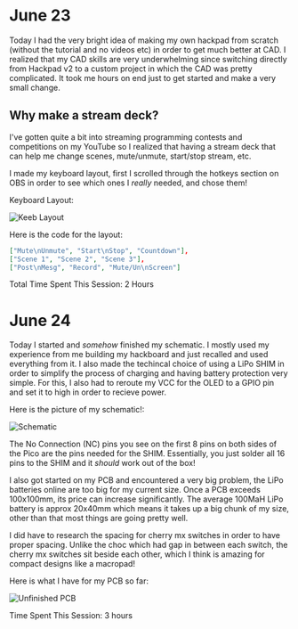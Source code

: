 # June 23

Today I had the very bright idea of making my own hackpad from scratch (without the tutorial and no videos etc) in order to get much better at CAD. I realized that my CAD skills are very underwhelming since switching directly from Hackpad v2 to a custom project in which the CAD was pretty complicated. It took me hours on end just to get started and make a very small change.

## Why make a stream deck?

I've gotten quite a bit into streaming programming contests and competitions on my YouTube so I realized that having a stream deck that can help me change scenes, mute/unmute, start/stop stream, etc.

I made my keyboard layout, first I scrolled through the hotkeys section on OBS in order to see which ones I *really* needed, and chose them!

Keyboard Layout:

![Keeb Layout](https://hc-cdn.hel1.your-objectstorage.com/s/v3/5e01f2fea7ed85336f73a7fc70c460d9d3f80123_image.png)

Here is the code for the layout:
```json
["Mute\nUnmute", "Start\nStop", "Countdown"],
["Scene 1", "Scene 2", "Scene 3"],
["Post\nMesg", "Record", "Mute/Un\nScreen"]
```

Total Time Spent This Session: 2 Hours

# June 24

Today I started and *somehow* finished my schematic. I mostly used my experience from me building my hackboard and just recalled and used everything from it. I also made the techincal choice of using a LiPo SHIM in order to simplify the process of charging and having battery protection very simple. For this, I also had to reroute my VCC for the OLED to a GPIO pin and set it to high in order to recieve power.

Here is the picture of my schematic!:

![Schematic](https://hc-cdn.hel1.your-objectstorage.com/s/v3/65dc2a38bf6e3cdce9d213352e33b7ff50abef72_image.png)

The No Connection (NC) pins you see on the first 8 pins on both sides of the Pico are the pins needed for the SHIM. Essentially, you just solder all 16 pins to the SHIM and it *should* work out of the box!

I also got started on my PCB and encountered a very big problem, the LiPo batteries online are too big for my current size. Once a PCB exceeds 100x100mm, its price can increase significantly. The average 100MaH LiPo battery is approx 20x40mm which means it takes up a big chunk of my size, other than that most things are going pretty well.

I did have to research the spacing for cherry mx switches in order to have proper spacing. Unlike the choc which had gap in between each switch, the cherry mx switches sit beside each other, which I think is amazing for compact designs like a macropad!

Here is what I have for my PCB so far:

![Unfinished PCB](https://hc-cdn.hel1.your-objectstorage.com/s/v3/660447d9d6ce91159810b8ea82c55892988ea420_image.png)

Time Spent This Session: 3 hours
